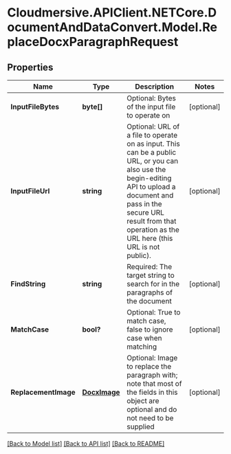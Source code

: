 # Cloudmersive.APIClient.NETCore.DocumentAndDataConvert.Model.ReplaceDocxParagraphRequest
## Properties

Name | Type | Description | Notes
------------ | ------------- | ------------- | -------------
**InputFileBytes** | **byte[]** | Optional: Bytes of the input file to operate on | [optional] 
**InputFileUrl** | **string** | Optional: URL of a file to operate on as input.  This can be a public URL, or you can also use the begin-editing API to upload a document and pass in the secure URL result from that operation as the URL here (this URL is not public). | [optional] 
**FindString** | **string** | Required: The target string to search for in the paragraphs of the document | [optional] 
**MatchCase** | **bool?** | Optional: True to match case, false to ignore case when matching | [optional] 
**ReplacementImage** | [**DocxImage**](DocxImage.md) | Optional: Image to replace the paragraph with; note that most of the fields in this object are optional and do not need to be supplied | [optional] 

[[Back to Model list]](../README.md#documentation-for-models) [[Back to API list]](../README.md#documentation-for-api-endpoints) [[Back to README]](../README.md)

